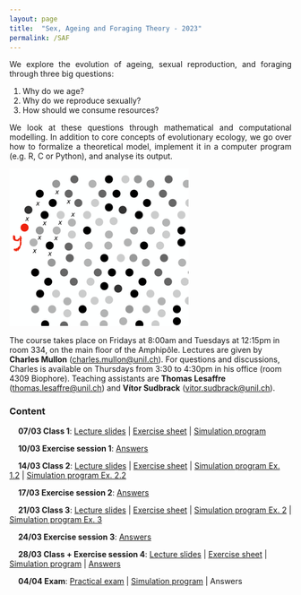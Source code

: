 ```yaml
---
layout: page
title:  "Sex, Ageing and Foraging Theory - 2023"
permalink: /SAF
---
```


<div class="jumbotron jumbotron-fluid mb-3 pl-0 pt-0 pb-0 bg-white position-relative">
    <div class="h-100 tofront">
        <div class="row justify-content-between">
            <div class="col-md-6 pr-0 pr-md-4 pt-4 pb-4 align-self-center">
                <div class="page-content" style="text-align:justify">
                <p>We explore the evolution of ageing, sexual reproduction, and foraging through three big questions:</p>
                <ol>
                <li>Why do we age?</li>
                <li>Why do we reproduce sexually?</li>
                <li>How should we consume resources?</li>
                </ol>
                <p>We look at these questions through mathematical and computational modelling. In addition to core concepts of evolutionary ecology, we go over how to formalize a theoretical model, implement it in a computer program (e.g. R, C or Python), and analyse its output.</p>
                </div>
            </div>
            <div class="col-md-6 pr-0 align-self-center">
                <img class="rounded" src="/assets/images/SAF_cover.png" alt="Topic group">
            </div>
        </div>
    </div>
</div>

The course takes place on Fridays at 8:00am and Tuesdays at 12:15pm in room 334, on the main floor of the Amphipôle.
Lectures are given by <b>Charles Mullon</b> (<a href="mailto:charles.mullon@unil.ch">charles.mullon@unil.ch</a>). For questions and discussions, Charles is available on Thursdays from 3:30 to 4:30pm in his office (room 4309 Biophore).
Teaching assistants are <b>Thomas Lesaffre</b> (<a href="mailto:thomas.lesaffre@unil.ch">thomas.lesaffre@unil.ch</a>) and <b>Vítor Sudbrack</b> (<a href="mailto:vitor.sudbrack@unil.ch">vitor.sudbrack@unil.ch</a>).


<h3 class="font-weight-bold spanborder"><span>Content </span></h3>

&nbsp;&nbsp;&nbsp;&nbsp;**07/03 Class 1**: [Lecture slides](/docs/SAF2023/slides1-2023.pdf)  \|  [Exercise sheet](/docs/SAF2023/sheet1-2023.pdf) \|  [Simulation program](/docs/SAF2023/code1-2023.R)

&nbsp;&nbsp;&nbsp;&nbsp;**10/03 Exercise session 1**: [Answers](/docs/SAF2023/answers1-2023.pdf) 

&nbsp;&nbsp;&nbsp;&nbsp;**14/03 Class 2**:  [Lecture slides](/docs/SAF2023/slides2-2023.pdf)  \|  [Exercise sheet](/docs/SAF2023/sheet2-2023.pdf) \|  [Simulation program Ex. 1.2](/docs/SAF2023/code2-2023.R)  \|  [Simulation program Ex. 2.2](/docs/SAF2023/code2-1-2023.R) 

&nbsp;&nbsp;&nbsp;&nbsp;**17/03 Exercise session 2**:   [Answers](/docs/SAF2023/answers2-2023.pdf)

&nbsp;&nbsp;&nbsp;&nbsp;**21/03 Class 3**: [Lecture slides](/docs/SAF2023/slides3-2023.pdf)  \|  [Exercise sheet](/docs/SAF2023/sheet3-2023.pdf) \|  [Simulation program Ex. 2](/docs/SAF2023/code3-2023.R)  \|  [Simulation program Ex. 3](/docs/SAF2023/code3-1-2023.R)

&nbsp;&nbsp;&nbsp;&nbsp;**24/03 Exercise session 3**:   [Answers](/docs/SAF2023/answers3-2023.pdf)

&nbsp;&nbsp;&nbsp;&nbsp;**28/03 Class + Exercise session 4**: [Lecture slides](/docs/SAF2023/slides4-2023.pdf)  \|  [Exercise sheet](/docs/SAF2023/sheet4-2023.pdf) \|  [Simulation program](/docs/SAF2023/code4-2023.R) \| [Answers](/docs/SAF2023/answers4-2023.pdf) 

&nbsp;&nbsp;&nbsp;&nbsp;**04/04 Exam**: [Practical exam](/docs/SAF2023/exam-sheet-2023.pdf) \|  [Simulation program](/docs/SAF2023/exam-code-2023.R) \|  Answers




